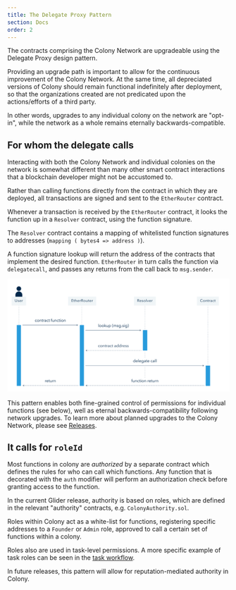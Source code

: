 ```yaml
---
title: The Delegate Proxy Pattern
section: Docs
order: 2
---
```

The contracts comprising the Colony Network are upgradeable using the Delegate Proxy design pattern.

Providing an upgrade path is important to allow for the continuous improvement of the Colony Network. At the same time, all depreciated versions of Colony should remain functional indefinitely after deployment, so that the organizations created are not predicated upon the actions/efforts of a third party.

In other words, upgrades to any individual colony on the network are "opt-in", while the network as a whole remains eternally backwards-compatible.

## For whom the delegate calls
Interacting with both the Colony Network and individual colonies on the network is somewhat different than many other smart contract interactions that a blockchain developer might not be accustomed to.

Rather than calling functions directly from the contract in which they are deployed, all transactions are signed and sent to the `EtherRouter` contract.

Whenever a transaction is received by the `EtherRouter` contract, it looks the function up in a `Resolver` contract, using the function signature.

The `Resolver` contract contains a mapping of whitelisted function signatures to addresses (`mapping ( bytes4 => address )`).

A function signature lookup will return the address of the contracts that implement the desired function. `EtherRouter` in turn calls the function via `delegatecall`, and passes any returns from the call back to `msg.sender`.

![EtherRouter](img/delegateProxyCallchain_1.png)

This pattern enables both fine-grained control of permissions for individual functions (see below), well as eternal backwards-compatibility following network upgrades. To learn more about planned upgrades to the Colony Network, please see [Releases](/colonynetwork/docs-releases/).

## It calls for `roleId`
Most functions in colony are *authorized* by a separate contract which defines the rules for who can call which functions. Any function that is decorated with the `auth` modifier will perform an authorization check before granting access to the function.

In the current Glider release, authority is based on roles, which are defined in the relevant "authority" contracts, e.g. `ColonyAuthority.sol`.

Roles within Colony act as a white-list for functions, registering specific addresses to a `Founder` or `Admin` role, approved to call a certain set of functions within a colony.

Roles also are used in task-level permissions. A more specific example of task roles can be seen in the [task workflow](https://docs.colony.io/colonyjs/topics-task-lifecycle/#task-roles).

In future releases, this pattern will allow for reputation-mediated authority in Colony.
